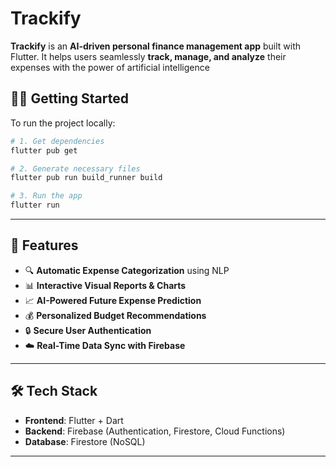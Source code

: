 # Trackify

**Trackify** is an **AI-driven personal finance management app** built with Flutter. It helps users seamlessly **track, manage, and analyze** their expenses with the power of artificial intelligence



## 🧑‍💻 Getting Started

To run the project locally:

```bash
# 1. Get dependencies
flutter pub get

# 2. Generate necessary files
flutter pub run build_runner build

# 3. Run the app
flutter run
```

---

## 🚀 Features

- 🔍 **Automatic Expense Categorization** using NLP
- 📊 **Interactive Visual Reports & Charts**
- 📈 **AI-Powered Future Expense Prediction**
- 💰 **Personalized Budget Recommendations**
- 🔒 **Secure User Authentication**
- ☁️ **Real-Time Data Sync with Firebase**

---

## 🛠️ Tech Stack

- **Frontend**: Flutter + Dart  
- **Backend**: Firebase (Authentication, Firestore, Cloud Functions)  
- **Database**: Firestore (NoSQL)

---




